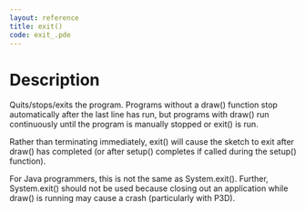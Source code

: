 ```yaml
---
layout: reference
title: exit()
code: exit_.pde
---
```


# Description

Quits/stops/exits the program. Programs without a draw() function stop automatically after the last line has run, but programs with draw() run continuously until the program is manually stopped or exit() is run.

Rather than terminating immediately, exit() will cause the sketch to exit after draw() has completed (or after setup() completes if called during the setup() function).

For Java programmers, this is not the same as System.exit(). Further, System.exit() should not be used because closing out an application while draw() is running may cause a crash (particularly with P3D).

